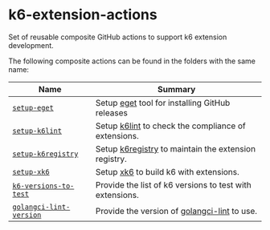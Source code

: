 # k6-extension-actions

Set of reusable composite GitHub actions to support k6 extension development.

The following composite actions can be found in the folders with the same name:

Name                                   | Summary
---------------------------------------|--------
[`setup-eget`](setup-eget)             | Setup [eget](https://github.com/zyedidia/eget) tool for installing GitHub releases
[`setup-k6lint`](setup-k6lint)         | Setup [k6lint](https://github.com/grafana/k6lint) to check the compliance of extensions.
[`setup-k6registry`](setup-k6registry) | Setup [k6registry](https://github.com/grafana/k6registry) to maintain the extension registry.
[`setup-xk6`](setup-xk6)               | Setup [xk6](https://github.com/grafana/xk6) to build k6 with extensions.
[`k6-versions-to-test`](k6-versions-to-test) | Provide the list of k6 versions to test with extensions.
[`golangci-lint-version`](golangci-lint-version) | Provide the version of [golangci-lint](https://github.com/golangci/golangci-lint) to use.
